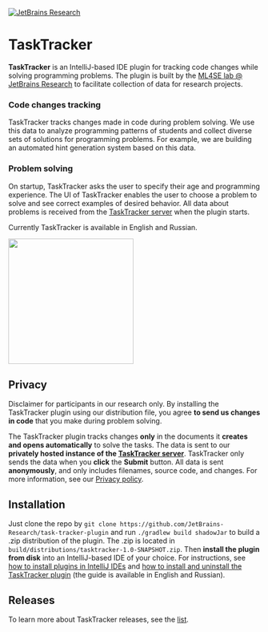 [![JetBrains Research](https://jb.gg/badges/research.svg)](https://confluence.jetbrains.com/display/ALL/JetBrains+on+GitHub)

# TaskTracker

**TaskTracker** is an IntelliJ-based IDE plugin for tracking code changes while solving programming problems.
The plugin is built by the [ML4SE lab @ JetBrains Research](https://research.jetbrains.org/groups/ml_methods) 
to facilitate collection of data for research projects.

### Code changes tracking

TaskTracker tracks changes made in code during problem solving.
We use this data to analyze programming patterns of students and collect diverse sets of solutions for programming problems. 
For example, we are building an automated hint generation system based on this data.

### Problem solving

On startup, TaskTracker asks the user to specify their age and programming experience.
The UI of TaskTracker enables the user to choose a problem to solve and see correct examples of desired behavior. 
All data about problems is received from the [TaskTracker server](https://github.com/JetBrains-Research/task-tracker-server) 
when the plugin starts.  

Currently TaskTracker is available in English and Russian.

<img src="https://github.com/JetBrains-Research/task-tracker-plugin/blob/master/readme-img/codetracker.gif" width="250">

## Privacy

Disclaimer for participants in our research only. By installing the TaskTracker plugin using our distribution file, you agree **to send us changes in code** that you make during problem solving.

The TaskTracker plugin tracks changes **only** in the documents it **creates and opens automatically** to solve the tasks. 
The data is sent to our **privately hosted instance of the [TaskTracker server](https://github.com/JetBrains-Research/task-tracker-server)**. 
TaskTracker only sends the data when you **click** the **Submit** button. All data is sent **anonymously**, and only includes filenames, source code, and changes. For more information, see our [Privacy policy](https://github.com/JetBrains-Research/task-tracker-plugin/wiki/Privacy-policy).

## Installation

Just clone the repo by `git clone https://github.com/JetBrains-Research/task-tracker-plugin` and run `./gradlew build shadowJar` to build a .zip distribution of the plugin. 
The .zip is located in `build/distributions/tasktracker-1.0-SNAPSHOT.zip`. Then __install the plugin from disk__ into an IntelliJ-based IDE of your choice.
For instructions, see [how to install plugins in IntelliJ IDEs](https://www.jetbrains.com/help/idea/managing-plugins.html#install_plugin_from_disk) and [how to install and uninstall the TaskTracker plugin](https://github.com/JetBrains-Research/task-tracker-plugin/wiki) (the guide is available in English and Russian).

## Releases

To learn more about TaskTracker releases, see the [list](https://github.com/JetBrains-Research/task-tracker-plugin/releases).

